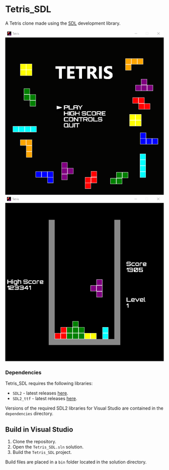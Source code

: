 # Tetris_SDL

A Tetris clone made using the [SDL](https://www.libsdl.org/) development library.

![Menu screenshot](misc/screenshot-menu.png)
![Game screenshot](misc/screenshot-game.png)

### Dependencies

Tetris_SDL requires the following libraries:
- `SDL2` - latest releases [here](https://github.com/libsdl-org/SDL/releases/tag/release-2.28.2).
- `SDL2_ttf` - latest releases [here](https://github.com/libsdl-org/SDL_ttf/releases).

Versions of the required SDL2 libraries for Visual Studio are contained in the `dependencies` directory.

## Build in Visual Studio

1. Clone the repository.
1. Open the `Tetris_SDL.sln` solution.
1. Build the `Tetris_SDL` project.

Build files are placed in a `bin` folder located in the solution directory.
